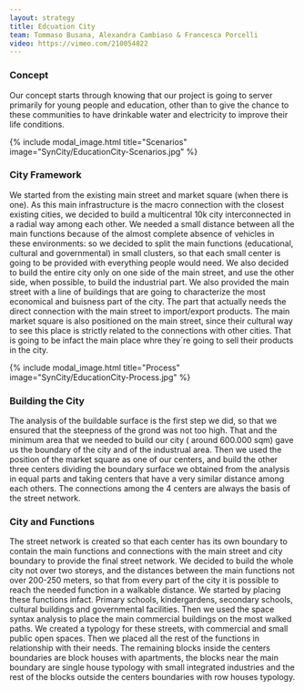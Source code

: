 ```yaml
---
layout: strategy
title: Edcuation City
team: Tommaso Busana, Alexandra Cambiaso & Francesca Porcelli 
video: https://vimeo.com/210054822
---
```


### Concept

Our concept starts through knowing that our project is going to server primarily for young people and education, other than to give the chance to these communities to have drinkable water and electricity to improve their life conditions.

{% include modal_image.html title="Scenarios" image="SynCity/EducationCity-Scenarios.jpg" %}

### City Framework

We started from the existing main street and market square (when there is one). As this main infrastructure is the macro connection with the closest existing cities, we decided to build a multicentral 10k city interconnected in a radial way among each other. We needed a small distance between all the main functions because of the almost complete absence of vehicles in these environments: so we decided to split the main functions (educational, cultural and governmental) in small clusters, so that each small center is going to be provided with everything people would need.
We also decided to build the entire city only on one side of the main street, and use the other side, when possible, to build the industrial part. We also provided the main street with a line of buildings that are going to characterize the most economical and buisness part of the city. The part that actually needs the direct connection with the main street to import/export products. The main market square is also positioned on the main street, since their cultural way to see this place is strictly related to the connections with other cities. That is going to be infact the main place whre they´re going to sell their products in the city.

{% include modal_image.html title="Process" image="SynCity/EducationCity-Process.jpg" %}

### Building the City

The analysis of the buildable surface is the first step we did, so that we ensured that the steepness of the grond was not too high.
That and the minimum area that we needed to build our city ( around 600.000 sqm) gave us the boundary of the city and of the industrual area.
Then we used the position of the market square as one of our centers, and build the other three centers dividing the boundary surface we obtained from the analysis in equal parts and taking centers that have a very similar distance among each others. The connections among the 4 centers are always the basis of the street network.

### City and Functions
The street network is created so that each center has its own boundary to contain the main functions and connections with the main street and city boundary to provide the final street network.
We decided to build the whole city not over two storeys, and the distances between the main functions not over 200-250 meters, so that from every part of the city it is possible to reach the needed function in a walkable distance.
We started by placing these functions infact. Primary schools, kindergardens, secondary schools, cultural buildings and governmental facilities.
Then we used the space syntax analysis to place the main commercial buildings on the most walked paths. We created a typology for these streets, with commercial and small public open spaces.
Then we placed all the rest of the functions in relationship with their needs. The remaining blocks inside the centers boundaries are block houses with apartments, the blocks near the main boundary are single house typology with small integrated industries and the rest of the blocks outside the centers boundaries with row houses typology.